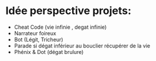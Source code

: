 ﻿# Idée perspective  projets:
- Cheat Code (vie infinie ,  degat infinie)
- Narrateur foireux
- Bot (Légit, Tricheur)
- Parade si dégat inférieur au  bouclier  récupérer de la vie
- Phénix  & Dot (dégat brulure)
# 
